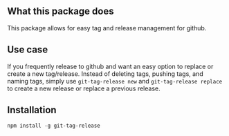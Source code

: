## What this package does
This package allows for easy tag and release management for github.  

## Use case
If you frequently release to github and want an easy option to replace or create a new tag/release.  Instead of deleting tags, pushing tags, and naming tags, simply use `git-tag-release new` and  `git-tag-release replace` to create a new release or replace a previous release.

## Installation

`npm install -g git-tag-release`
